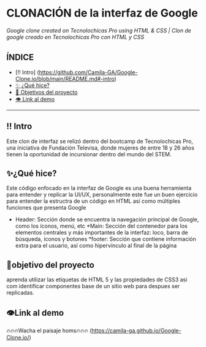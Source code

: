 
# CLONACIÓN de la interfaz de Google 
###### Google clone created on Tecnolochicas Pro using HTML &amp; CSS | Clon de google creado en Tecnolochicas Pro con HTML y CSS

## ÍNDICE 
* [‼ Intro] (https://github.com/Camila-GA/Google-Clone.io/blob/main/README.md#-intro)
* [✨ ¿Qué hice?](https://github.com/Camila-GA/Google-Clone.io/blob/main/README.md#qu%C3%A9-hice)
* [🐠 Objetivos del proyecto](https://github.com/Camila-GA/Google-Clone.io/blob/main/README.md#objetivo-del-proyecto)
* [👁 Link al demo](https://github.com/Camila-GA/Google-Clone.io/blob/main/README.md#link-al-demo)

***

## ‼ Intro
   Este clon de interfaz se relizó dentro del bootcamp de Tecnolochicas Pro, una iniciativa de Fundación Televisa, donde mujeres de entre 18 y 26 años tienen la oportunidad de incursionar dentro del mundo del STEM. 

## ✨¿Qué hice?
Este código enfocado en la interfaz de Google es una buena herramienta para entender y replicar la UI/UX, personalmente este fue un buen ejercicio para entender la estructra de un código en HTML así como múltiples funciones que presenta Google

* Header: Sección donde se encuentra la navegación principal de Google, como los íconos, menú, etc
*Main: Sección del contenedor para los elementos centrales y más importantes de la interfaz: loco, barra de búsqueda, íconos y botones
*footer: Sección que contiene información extra para el usuario, así como hipervínculo al final de la página 

## 🐠objetivo del proyecto 
aprenda utilizar las etiquetas de HTML 5 y las propiedades de CSS3 asi com identificar componentes base de un sitio web para despues ser replicadas.

## 👁Link al demo
🔥🔥🔥Wacha el paisaje homs🔥🔥🔥
(https://camila-ga.github.io/Google-Clone.io/)
